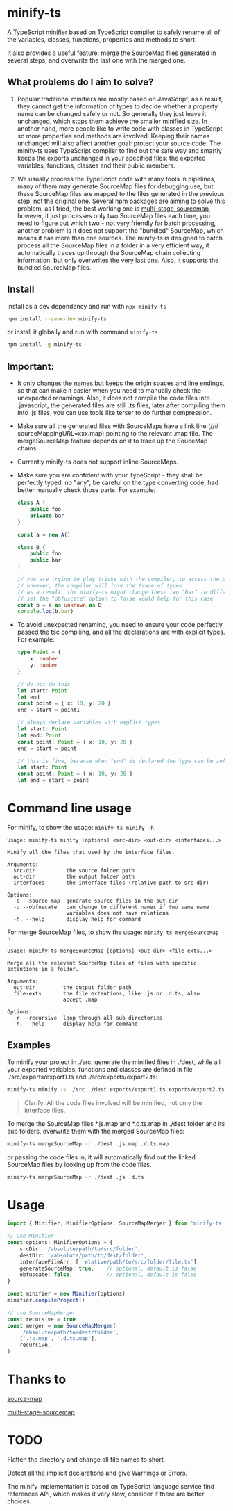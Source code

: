 # minify-ts
A TypeScript minifier based on TypeScript compiler to safely rename all of the variables, classes, functions, properties and methods to short.

It also provides a useful feature: merge the SourceMap files generated in several steps, and overwrite the last one with the merged one.

## What problems do I aim to solve?
1. Popular traditional minifiers are mostly based on JavaScript, as a result, they cannot get the information of types to decide whether a property name can be changed safely or not. So generally they just leave it unchanged, which stops them achieve the smaller minified size. In another hand, more people like to write code with classes in TypeScript, so more properties and methods are involved. Keeping their names unchanged will also affect another goal: protect your source code. The minify-ts uses TypeScript compiler to find out the safe way and smartly keeps the exports unchanged in your specified files: the exported variables, functions, classes and their public members.

1. We usually process the TypeScript code with many tools in pipelines, many of them may generate SourceMap files for debugging use, but these SourceMap files are mapped to the files generated in the previous step, not the original one. Several npm packages are aiming to solve this problem, as I tried, the best working one is [multi-stage-sourcemap](https://github.com/azu/multi-stage-sourcemap), however, it just processes only two SourceMap files each time, you need to figure out which two - not very friendly for batch processing, another problem is it does not support the "bundled" SourceMap, which means it has more than one sources. The minify-ts is designed to batch process all the SourceMap files in a folder in a very efficient way, it automatically traces up through the SourceMap chain collecting information, but only overwrites the very last one. Also, it supports the bundled SourceMap files.

## Install
install as a dev dependency and run with `npx minify-ts`
```sh
npm install --save-dev minify-ts
```
or install it globally and run with command `minify-ts`
```sh
npm install -g minify-ts
```

## Important:

* It only changes the names but keeps the origin spaces and line endings, so that can make it easier when you need to manually check the unexpected renamings. Also, it does not compile the code files into .javascript, the generated files are still .ts files, later after compiling them into .js files, you can use tools like terser to do further compression.

* Make sure all the generated files with SourceMaps have a link line (//# sourceMappingURL=xxx.map) pointing to the relevant .map file. The mergeSourceMap feature depends on it to trace up the SouceMap chains.

* Currently minify-ts does not support inline SourceMaps.

* Make sure you are confident with your TypeScript - they shall be perfectly typed, no "any", be careful on the type converting code, had better manually check those parts. For example:
    ```ts
    class A {
        public foo
        private bar
    }

    const a = new A()

    class B {
        public foo
        public bar
    }

    // you are trying to play tricks with the compiler, to access the private member of A
    // however, the compiler will lose the trace of types
    // as a result, the minify-ts might change these two "bar" to different names
    // set the "obfuscate" option to false would help for this case
    const b = a as unknown as B
    console.log(b.bar)
    ```

* To avoid unexpected renaming, you need to ensure your code perfectly passed the tsc compiling, and all the declarations are with explicit types. For example:
    ```ts
    type Point = {
        x: number
        y: number
    }

    // do not do this
    let start: Point
    let end
    const point = { x: 10, y: 20 }
    end = start = point1

    // always declare variables with explict types
    let start: Point
    let end: Point
    const point: Point = { x: 10, y: 20 }
    end = start = point

    // this is fine, because when "end" is declared the type can be infered
    let start: Point
    const point: Point = { x: 10, y: 20 }
    let end = start = point
    ```

# Command line usage
For minify, to show the usage: `minify-ts minify -h`
```
Usage: minify-ts minify [options] <src-dir> <out-dir> <interfaces...>

Minify all the files that used by the interface files.

Arguments:
  src-dir          the source folder path
  out-dir          the output folder path
  interfaces       the interface files (relative path to src-dir)

Options:
  -s --source-map  generate source files in the out-dir
  -o --obfuscate   can change to different names if two same name
                   variables does not have relations
  -h, --help       display help for command
```

For merge SourceMap files, to show the usage: `minify-ts mergeSourceMap -h`
```
Usage: minify-ts mergeSourceMap [options] <out-dir> <file-exts...>

Merge all the relevent SourceMap files of files with specific extentions in a folder.

Arguments:
  out-dir         the output folder path
  file-exts       the file extentions, like .js or .d.ts, also
                  accept .map

Options:
  -r --recursive  loop through all sub directories
  -h, --help      display help for command
```

## Examples
To minify your project in ./src, generate the minified files in ./dest, while all your exported variables, functions and classes are defined in file ./src/exports/export1.ts and ./src/exports/export2.ts:
```sh
minify-ts minify -s ./src ./dest exports/export1.ts exports/export2.ts
```
> Clarify: All the code files involved will be minified, not only the interface files.

To merge the SourceMap files *.js.map and *.d.ts.map in ./dest folder and its sub folders, overwrite them with the merged SourceMap files:
```sh
minify-ts mergeSourceMap -r ./dest .js.map .d.ts.map
```
or passing the code files in, it will automatically find out the linked SourceMap files by looking up from the code files.
```sh
minify-ts mergeSourceMap -r ./dest .js .d.ts
```

# Usage
```ts
import { Minifier, MinifierOptions, SourceMapMerger } from 'minify-ts'

// use Minifier
const options: MinifierOptions = {
    srcDir: '/absolute/path/to/src/folder',
    destDir: '/absolute/path/to/dest/folder',
    interfaceFileArr: ['relative/path/to/src/folder/file.ts'],
    generateSourceMap: true,    // optional, default is false
    obfuscate: false,           // optional, default is false
}

const minifier = new Minifier(options)
minifier.compileProject()

// use SourceMapMerger
const recursive = true
const merger = new SourceMapMerger(
    '/absolute/path/to/dest/folder',
    ['.js.map', '.d.ts.map'],
    recursive,
)
```

# Thanks to
[source-map](https://github.com/mozilla/source-map)

[multi-stage-sourcemap](https://github.com/azu/multi-stage-sourcemap)

# TODO
Flatten the directory and change all file names to short.

Detect all the implicit declarations and give Warnings or Errors.

The minify implementation is based on TypeScript language service find references API, which makes it very slow, consider if there are better choices.
